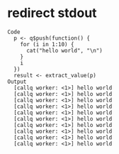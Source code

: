 # redirect stdout

    Code
      p <- q$push(function() {
        for (i in 1:10) {
          cat("hello world", "\n")
        }
        i
      })
      result <- extract_value(p)
    Output
      [callq worker: <1>] hello world 
      [callq worker: <1>] hello world 
      [callq worker: <1>] hello world 
      [callq worker: <1>] hello world 
      [callq worker: <1>] hello world 
      [callq worker: <1>] hello world 
      [callq worker: <1>] hello world 
      [callq worker: <1>] hello world 
      [callq worker: <1>] hello world 
      [callq worker: <1>] hello world 

